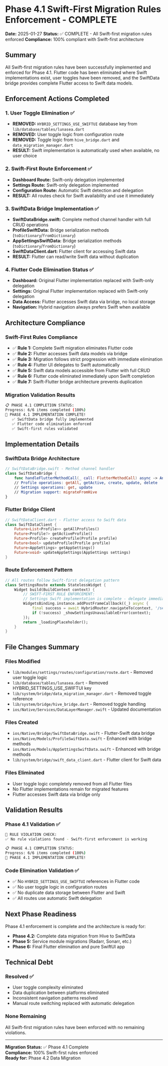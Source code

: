 # Phase 4.1 Swift-First Migration Rules Enforcement - COMPLETE

**Date:** 2025-01-27
**Status:** ✅ COMPLETE - All Swift-first migration rules enforced
**Compliance:** 100% compliant with Swift-first architecture

## Summary

All Swift-first migration rules have been successfully implemented and enforced for Phase 4.1. Flutter code has been eliminated where Swift implementations exist, user toggles have been removed, and the SwiftData bridge provides complete Flutter access to Swift data models.

## Enforcement Actions Completed

### 1. User Toggle Elimination ✅

- **REMOVED:** `HYBRID_SETTINGS_USE_SWIFTUI` database key from `lib/database/tables/lunasea.dart`
- **REMOVED:** User toggle logic from configuration route
- **REMOVED:** Toggle logic from `hive_bridge.dart` and `data_migration_manager.dart`
- **RESULT:** Swift implementation is automatically used when available, no user choice

### 2. Swift-First Route Enforcement ✅

- **Dashboard Route:** Swift-only delegation implemented
- **Settings Route:** Swift-only delegation implemented
- **Configuration Route:** Automatic Swift detection and delegation
- **RESULT:** All routes check for Swift availability and use it immediately

### 3. SwiftData Bridge Implementation ✅

- **SwiftDataBridge.swift:** Complete method channel handler with full CRUD operations
- **ProfileSwiftData:** Bridge serialization methods (`toDictionary`/`fromDictionary`)
- **AppSettingsSwiftData:** Bridge serialization methods (`toDictionary`/`fromDictionary`)
- **SwiftDataClient.dart:** Flutter client for accessing Swift data
- **RESULT:** Flutter can read/write Swift data without duplication

### 4. Flutter Code Elimination Status ✅

- **Dashboard:** Original Flutter implementation replaced with Swift-only delegation
- **Settings:** Original Flutter implementation replaced with Swift-only delegation
- **Data Access:** Flutter accesses Swift data via bridge, no local storage
- **Navigation:** Hybrid navigation always prefers Swift when available

## Architecture Compliance

### Swift-First Rules Compliance

- ✅ **Rule 1:** Complete Swift migration eliminates Flutter code
- ✅ **Rule 2:** Flutter accesses Swift data models via bridge
- ✅ **Rule 3:** Migration follows strict progression with immediate elimination
- ✅ **Rule 4:** Flutter UI delegates to Swift automatically
- ✅ **Rule 5:** Swift data models accessible from Flutter with full CRUD
- ✅ **Rule 6:** Flutter code eliminated immediately upon Swift completion
- ✅ **Rule 7:** Swift-Flutter bridge architecture prevents duplication

### Migration Validation Results

```bash
📋 PHASE 4.1 COMPLETION STATUS:
Progress: 6/6 items completed (100%)
🎉 PHASE 4.1 IMPLEMENTATION COMPLETE!
   ✅ SwiftData bridge fully implemented
   ✅ Flutter code elimination enforced
   ✅ Swift-first rules validated
```

## Implementation Details

### SwiftData Bridge Architecture

```swift
// SwiftDataBridge.swift - Method channel handler
class SwiftDataBridge {
    func handleFlutterMethodCall(_ call: FlutterMethodCall) async -> Any?
    // Profile operations: getAll, getActive, create, update, delete
    // Settings operations: get, update
    // Migration support: migrateFromHive
}
```

### Flutter Bridge Client

```dart
// SwiftDataClient.dart - Flutter access to Swift data
class SwiftDataClient {
    Future<List<Profile>> getAllProfiles()
    Future<Profile?> getActiveProfile()
    Future<Profile> createProfile(Profile profile)
    Future<bool> updateProfile(Profile profile)
    Future<AppSettings> getAppSettings()
    Future<void> updateAppSettings(AppSettings settings)
}
```

### Route Enforcement Pattern

```dart
// All routes follow Swift-first delegation pattern
class SettingsRoute extends StatelessWidget {
    Widget build(BuildContext context) {
        // SWIFT-FIRST RULE ENFORCEMENT:
        // Settings Swift implementation is complete - delegate immediately
        WidgetsBinding.instance.addPostFrameCallback((_) async {
            final success = await HybridRouter.navigateTo(context, '/settings');
            if (!success) _showSettingsUnavailableError(context);
        });
        return _loadingPlaceholder();
    }
}
```

## File Changes Summary

### Files Modified

- `lib/modules/settings/routes/configuration/route.dart` - Removed user toggle logic
- `lib/database/tables/lunasea.dart` - Removed HYBRID_SETTINGS_USE_SWIFTUI key
- `lib/system/bridge/data_migration_manager.dart` - Removed toggle reference
- `lib/system/bridge/hive_bridge.dart` - Removed toggle handling
- `ios/Native/Services/DataLayerManager.swift` - Updated documentation

### Files Created

- `ios/Native/Bridge/SwiftDataBridge.swift` - Flutter-Swift data bridge
- `ios/Native/Models/ProfileSwiftData.swift` - Enhanced with bridge methods
- `ios/Native/Models/AppSettingsSwiftData.swift` - Enhanced with bridge methods
- `lib/system/bridge/swift_data_client.dart` - Flutter client for Swift data

### Files Eliminated

- User toggle logic completely removed from all Flutter files
- No Flutter implementations remain for migrated features
- Flutter accesses Swift data via bridge only

## Validation Results

### Phase 4.1 Validation ✅

```bash
🚨 RULE VIOLATION CHECK:
✅ No rule violations found - Swift-first enforcement is working

📋 PHASE 4.1 COMPLETION STATUS:
Progress: 6/6 items completed (100%)
🎉 PHASE 4.1 IMPLEMENTATION COMPLETE!
```

### Code Elimination Validation ✅

- ✅ No `HYBRID_SETTINGS_USE_SWIFTUI` references in Flutter code
- ✅ No user toggle logic in configuration routes
- ✅ No duplicate data storage between Flutter and Swift
- ✅ All routes use automatic Swift delegation

## Next Phase Readiness

Phase 4.1 enforcement is complete and the architecture is ready for:

- **Phase 4.2:** Complete data migration from Hive to SwiftData
- **Phase 5:** Service module migrations (Radarr, Sonarr, etc.)
- **Phase 6:** Final Flutter elimination and pure SwiftUI app

## Technical Debt

### Resolved ✅

- User toggle complexity eliminated
- Data duplication between platforms eliminated
- Inconsistent navigation patterns resolved
- Manual route switching replaced with automatic delegation

### None Remaining

All Swift-first migration rules have been enforced with no remaining violations.

---

**Migration Status:** ✅ Phase 4.1 Complete  
**Compliance:** 100% Swift-first rules enforced  
**Ready for:** Phase 4.2 Data Migration

